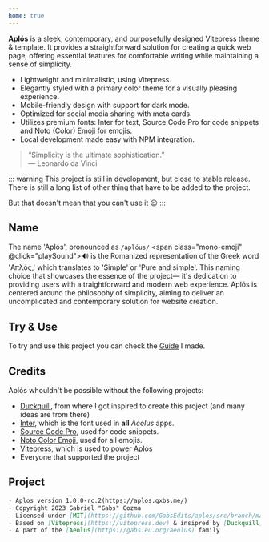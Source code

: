 ```yaml
---
home: true
---
```


**Aplós** is a sleek, contemporary, and purposefully designed Vitepress theme & template. It provides a straightforward solution for creating a quick web page, offering essential features for comfortable writing while maintaining a sense of simplicity.

- Lightweight and minimalistic, using Vitepress.
- Elegantly styled with a primary color theme for a visually pleasing experience.
- Mobile-friendly design with support for dark mode.
- Optimized for social media sharing with meta cards.
- Utilizes premium fonts: Inter for text, Source Code Pro for code snippets and Noto (Color) Emoji for emojis.
- Local development made easy with NPM integration.

> “Simplicity is the ultimate sophistication.”\
> — Leonardo da Vinci

::: warning
This project is still in development, but close to stable release. There is still a long list of other thing that have to be added to the project.

But that doesn't mean that you can't use it :wink:
:::

## Name

The name 'Aplós', pronounced as `/aplóus/` <span class="mono-emoji" @click="playSound">🔊</span> is the Romanized representation of the Greek word 'Απλός,' which translates to 'Simple' or 'Pure and simple'. This naming choice that showcases the essence of the project— it's dedication to providing users with a traightforward and modern web experience. Aplós is centered around the philosophy of simplicity, aiming to deliver an uncomplicated and contemporary solution for website creation.

## Try & Use

To try and use this project you can check the [Guide](/guide/) I made.

## Credits

Aplós whouldn't be possible without the following projects:

- [Duckquill](https://daudix.codeberg.page/duckquill), from where I got inspired to create this project (and many ideas are from there)
- [Inter](https://rsms.me/inter/), which is the font used in **all** _Aeolus_ apps.
- [Source Code Pro](https://adobe-fonts.github.io/source-code-pro/), used for code snippets.
- [Noto Color Emoji](https://fonts.google.com/noto/specimen/Noto+Color+Emoji), used for all emojis.
- [Vitepress](https://vitepress.dev), which is used to power Aplós
- Everyone that supported the project

## Project

```md
- Aplos version 1.0.0-rc.2(https://aplos.gxbs.me/)
- Copyright 2023 Gabriel "Gabs" Cozma
- Licensed under [MIT](https://github.com/GabsEdits/aplos/src/branch/main/LICENSE)
- Based on [Vitepress](https://vitepress.dev) & insipred by [Duckquill](https://daudix.codeberg.page/duckquill)
- A part of the [Aeolus](https://gabs.eu.org/aeolus) family
```

<script setup lang="ts">
    const playSound = () => {
  const audio = new Audio('https://s3-eu-west-1.amazonaws.com/com.idmgroup.lab.sounds.prod/el/a/d/c/adcf1a902482d8ad5ae10ea7307330e0.mp3');
  audio.play();
}
    </script>
